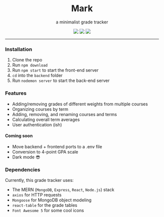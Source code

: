 <h1 align="center">Mark</h1>
<p align="center">a minimalist grade tracker</p>
<div align="center">
  <img src="https://img.shields.io/tokei/lines/github/j985chen/grade-tracker" />
  <img src="https://img.shields.io/github/languages/code-size/j985chen/grade-tracker" />
  <a href="https://www.codefactor.io/repository/github/j985chen/grade-tracker">
    <img src="https://img.shields.io/codefactor/grade/github/j985chen/grade-tracker" />
  </a>
</div>

---

### Installation
1. Clone the repo
2. Run `npm download`
3. Run `npm start` to start the front-end server
4. `cd` into the `backend` folder
5. Run `nodemon server` to start the back-end server

### Features
- Adding/removing grades of different weights from multiple courses
- Organizing courses by term
- Adding, removing, and renaming courses and terms
- Calculating overall term averages
- User authentication (ish)

#### Coming soon
- Move backend + frontend ports to a .env file
- Conversion to 4-point GPA scale
- Dark mode 😎

### Dependencies
Currently, this grade tracker uses:
- The MERN (`MongoDB`, `Express`, `React`, `Node.js`) stack
- `axios` for HTTP requests
- `Mongoose` for MongoDB object modeling
- `react-table` for the grade tables
- `Font Awesome 5` for some cool icons


